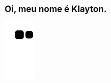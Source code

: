 <h1> Oi, meu nome é Klayton. </h1>
 
  ![Snake animation](https://github.com/Oklayton/Oklayton/blob/output/github-contribution-grid-snake.svg)
